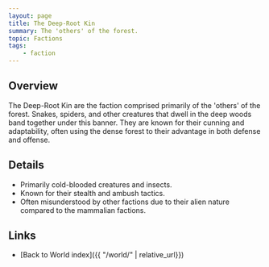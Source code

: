 ```yaml
---
layout: page
title: The Deep-Root Kin
summary: The 'others' of the forest.
topic: Factions
tags:
    - faction
---
```


## Overview

The Deep-Root Kin are the faction comprised primarily of the 'others' of the forest. Snakes, spiders, and other creatures that dwell in the deep woods band together under this banner. They are known for their cunning and adaptability, often using the dense forest to their advantage in both defense and offense.

## Details

- Primarily cold-blooded creatures and insects.
- Known for their stealth and ambush tactics.
- Often misunderstood by other factions due to their alien nature compared to the mammalian factions.

## Links

- [Back to World index]({{ "/world/" | relative_url}})
